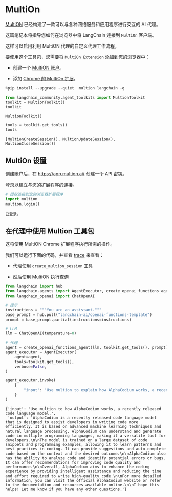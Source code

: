 # MultiOn

[MultiON](https://www.multion.ai/blog/multion-building-a-brighter-future-for-humanity-with-ai-agents) 已经构建了一款可以与各种网络服务和应用程序进行交互的 AI 代理。

这篇笔记本将指导您如何在浏览器中将 LangChain 连接到 `MultiOn` 客户端。

这样可以启用利用 MultiON 代理的自定义代理工作流程。

要使用这个工具包，您需要将 `MultiOn Extension` 添加到您的浏览器中：

- 创建一个 [MultiON 账户](https://app.multion.ai/login?callbackUrl=%2Fprofile)。

- 添加 [Chrome 的 MultiOn 扩展](https://multion.notion.site/Download-MultiOn-ddddcfe719f94ab182107ca2612c07a5)。

```python
%pip install --upgrade --quiet  multion langchain -q
```

```python
from langchain_community.agent_toolkits import MultionToolkit
toolkit = MultionToolkit()
toolkit
```

```output
MultionToolkit()
```

```python
tools = toolkit.get_tools()
tools
```

```output
[MultionCreateSession(), MultionUpdateSession(), MultionCloseSession()]
```

## MultiOn 设置

创建账户后，在 https://app.multion.ai/ 创建一个 API 密钥。

登录以建立与您的扩展程序的连接。

```python
# 授权连接到您的浏览器扩展程序
import multion
multion.login()
```

```output
已登录。
```

## 在代理中使用 Multion 工具包

这将使用 MultiON Chrome 扩展程序执行所需的操作。

我们可以运行下面的代码，并查看 [trace](https://smith.langchain.com/public/34aaf36d-204a-4ce3-a54e-4a0976f09670/r) 来查看：

- 代理使用 `create_multion_session` 工具

- 然后使用 MultiON 执行查询

```python
from langchain import hub
from langchain.agents import AgentExecutor, create_openai_functions_agent
from langchain_openai import ChatOpenAI
```

```python
# 提示
instructions = """You are an assistant."""
base_prompt = hub.pull("langchain-ai/openai-functions-template")
prompt = base_prompt.partial(instructions=instructions)
```

```python
# LLM
llm = ChatOpenAI(temperature=0)
```

```python
# 代理
agent = create_openai_functions_agent(llm, toolkit.get_tools(), prompt)
agent_executor = AgentExecutor(
    agent=agent,
    tools=toolkit.get_tools(),
    verbose=False,
)
```

```python
agent_executor.invoke(
    {
        "input": "Use multion to explain how AlphaCodium works, a recently released code language model."
    }
)
```

```output
{'input': 'Use multion to how AlphaCodium works, a recently released code language model.',
 'output': 'AlphaCodium is a recently released code language model that is designed to assist developers in writing code more efficiently. It is based on advanced machine learning techniques and natural language processing. AlphaCodium can understand and generate code in multiple programming languages, making it a versatile tool for developers.\n\nThe model is trained on a large dataset of code snippets and programming examples, allowing it to learn patterns and best practices in coding. It can provide suggestions and auto-complete code based on the context and the desired outcome.\n\nAlphaCodium also has the ability to analyze code and identify potential errors or bugs. It can offer recommendations for improving code quality and performance.\n\nOverall, AlphaCodium aims to enhance the coding experience by providing intelligent assistance and reducing the time and effort required to write high-quality code.\n\nFor more detailed information, you can visit the official AlphaCodium website or refer to the documentation and resources available online.\n\nI hope this helps! Let me know if you have any other questions.'}
```
